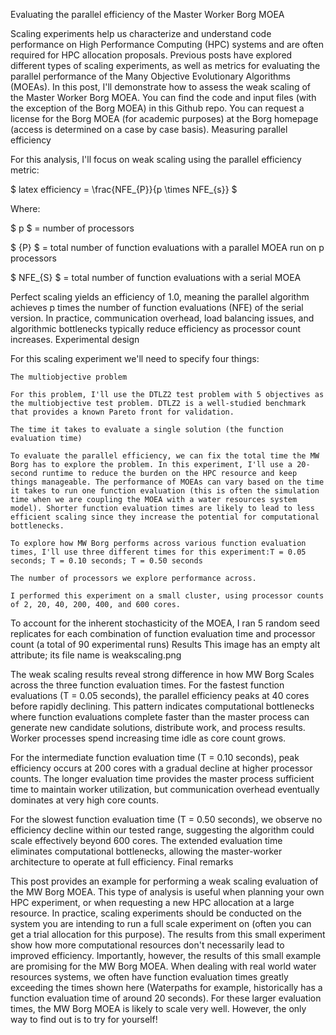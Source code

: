 Evaluating the parallel efficiency of the Master Worker Borg MOEA

Scaling experiments help us characterize and understand code performance on High Performance Computing (HPC) systems and are often required for HPC allocation proposals. Previous posts have explored different types of scaling experiments, as well as metrics for evaluating the parallel performance of the Many Objective Evolutionary Algorithms (MOEAs).  In this post, I'll demonstrate how to assess the weak scaling of the Master Worker Borg MOEA. You can find the code and input files (with the exception of the Borg MOEA) in this Github repo. You can request a license for the Borg MOEA (for academic purposes) at the Borg homepage (access is determined on a case by case basis).
Measuring parallel efficiency

For this analysis, I'll focus on weak scaling using the parallel efficiency metric:

$ latex efficiency = \frac{NFE_{P}}{p \times NFE_{s}} $

Where:

$  p $ = number of processors

$ {P} $ = total number of function evaluations with a parallel MOEA run on p processors

$ NFE_{S} $ = total number of function evaluations with a serial MOEA

Perfect scaling yields an efficiency of 1.0, meaning the parallel algorithm achieves p times the number of function evaluations (NFE) of the serial version. In practice, communication overhead, load balancing issues, and algorithmic bottlenecks typically reduce efficiency as processor count increases.
Experimental design

For this scaling experiment we'll need to specify four things:

    The multiobjective problem

    For this problem, I'll use the DTLZ2 test problem with 5 objectives as the multiobjective test problem. DTLZ2 is a well-studied benchmark that provides a known Pareto front for validation. 
    ﻿
    The time it takes to evaluate a single solution (the function evaluation time)

    To evaluate the parallel efficiency, we can fix the total time the MW Borg has to explore the problem. In this experiment, I'll use a 20-second runtime to reduce the burden on the HPC resource and keep things manageable. The performance of MOEAs can vary based on the time it takes to run one function evaluation (this is often the simulation time when we are coupling the MOEA with a water resources system model). Shorter function evaluation times are likely to lead to less efficient scaling since they increase the potential for computational bottlenecks. 

    To explore how MW Borg performs across various function evaluation times, I'll use three different times for this experiment:T = 0.05 seconds; T = 0.10 seconds; T = 0.50 seconds
    ﻿
    The number of processors we explore performance across. 

    I performed this experiment on a small cluster, using processor counts of 2, 20, 40, 200, 400, and 600 cores.

To account for the inherent stochasticity of the MOEA, I ran 5 random seed replicates for each combination of function evaluation time and processor count (a total of 90 experimental runs)
Results
This image has an empty alt attribute; its file name is weakscaling.png

The weak scaling results reveal strong difference in how MW Borg Scales across the three function evaluation times. For the fastest function evaluations (T = 0.05 seconds), the parallel efficiency peaks at 40 cores before rapidly declining. This pattern indicates computational bottlenecks where function evaluations complete faster than the master process can generate new candidate solutions, distribute work, and process results. Worker processes spend increasing time idle as core count grows.

For the intermediate function evaluation time (T = 0.10 seconds), peak efficiency occurs at 200 cores with a gradual decline at higher processor counts. The longer evaluation time provides the master process sufficient time to maintain worker utilization, but communication overhead eventually dominates at very high core counts.

For the slowest function evaluation time (T = 0.50 seconds), we observe no efficiency decline within our tested range, suggesting the algorithm could scale effectively beyond 600 cores. The extended evaluation time eliminates computational bottlenecks, allowing the master-worker architecture to operate at full efficiency.
Final remarks

This post provides an example for performing a weak scaling evaluation of the MW Borg MOEA. This type of analysis is useful when planning your own HPC experiment, or when requesting a new HPC allocation at a large resource. In practice, scaling experiments should be conducted on the system you are intending to run a full scale experiment on (often you can get a trial allocation for this purpose). The results from this small experiment show how more computational resources don't necessarily lead to improved efficiency. Importantly, however, the results of this small example are promising for the MW Borg MOEA. When dealing with real world water resources systems, we often have function evaluation times greatly exceeding the times shown here (Waterpaths for example, historically has a function evaluation time of around 20 seconds). For these larger evaluation times, the MW Borg MOEA is likely to scale very well. However, the only way to find out is to try for yourself!
